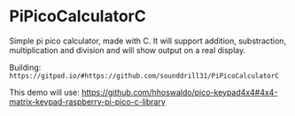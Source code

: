 # PiPicoCalculatorC
Simple pi pico calculator, made with C. It will support addition, substraction, multiplication and division and will show output on a real display.

Building:
```https://gitpod.io/#https://github.com/sounddrill31/PiPicoCalculatorC```

This demo will use: https://github.com/hhoswaldo/pico-keypad4x4#4x4-matrix-keypad-raspberry-pi-pico-c-library